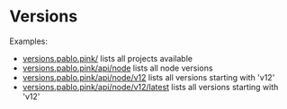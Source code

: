 # Versions

Examples:

- [versions.pablo.pink/](https://versions.pablo.pink) lists all projects available
- [versions.pablo.pink/api/node](https://versions.pablo.pink/api/node) lists all node versions
- [versions.pablo.pink/api/node/v12](https://versions.pablo.pink/api/node/v12) lists all versions starting with 'v12'
- [versions.pablo.pink/api/node/v12/latest](https://versions.pablo.pink/api/node/v12/latest) lists all versions starting with 'v12'
